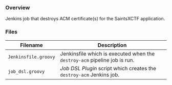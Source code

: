 ### Overview

Jenkins job that destroys ACM certificate(s) for the SaintsXCTF application.

### Files

| Filename                  | Description                                                                              |
|---------------------------|------------------------------------------------------------------------------------------|
| `Jenkinsfile.groovy`      | Jenkinsfile which is executed when the `destroy-acm` pipeline job is run.                |
| `job_dsl.groovy`          | *Job DSL Plugin* script which creates the `destroy-acm` Jenkins job.                     |